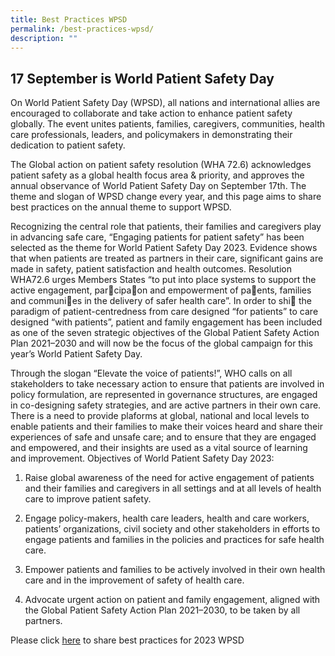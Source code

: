 ```yaml
---
title: Best Practices WPSD
permalink: /best-practices-wpsd/
description: ""
---
```

17 September is World Patient Safety Day
-------------------------------
On World Patient Safety Day (WPSD), all nations and international allies are encouraged to collaborate and take action to enhance patient safety globally. The event unites patients, families, caregivers, communities, health care professionals, leaders, and policymakers in demonstrating their dedication to patient safety.

The Global action on patient safety resolution (WHA 72.6) acknowledges patient safety as a global health focus area & priority, and approves the annual observance of World Patient Safety Day on September 17th. The theme and slogan of WPSD change every year, and this page aims to share best practices on the annual theme to support WPSD.

Recognizing the central role that patients, their families and caregivers play in advancing safe care, “Engaging patients for patient safety” has been selected as the theme for World Patient Safety Day 2023. Evidence shows that when patients are treated as partners in their care, significant gains are made in safety, patient satisfaction and health outcomes. Resolution WHA72.6 urges Members States “to put into place systems to support the active engagement, par􀆟cipa􀆟on and empowerment of pa􀆟ents, families and communi􀆟es in the delivery of safer health care”. In order to shi􀅌 the paradigm of patient-centredness from care designed “for patients” to care designed “with patients”, patient and family engagement has been included as one of the seven strategic objectives of the Global Patient Safety Action Plan 2021–2030 and will now be the focus of the global campaign for this year’s World Patient Safety Day.

Through the slogan “Elevate the voice of patients!”, WHO calls on all stakeholders to take necessary action to ensure that patients are involved in policy formulation, are represented in governance structures, are engaged in co-designing safety strategies, and are active partners in their own care. There is a need to provide plaforms at global, national and local levels to enable patients and their families to make their voices heard and share their experiences of safe and unsafe care; and to ensure that they are engaged and empowered, and their insights are used as a vital source of learning and improvement.
Objectives of World Patient Safety Day 2023:

1. Raise global awareness of the need for active engagement of patients and their families and caregivers in all settings and at all levels of health care to improve patient safety.

2. Engage policy-makers, health care leaders, health and care workers, patients’ organizations, civil society and other stakeholders in efforts to engage patients and families in the policies and practices for safe health care.

3. Empower patients and families to be actively involved in their own health care and in the improvement of safety of health care.

4. Advocate urgent action on patient and family engagement, aligned with the Global Patient Safety Action Plan 2021–2030, to be taken by all partners.

Please click [here](https://form.gov.sg/645363b36101aa00118f298c) to share best practices for 2023 WPSD